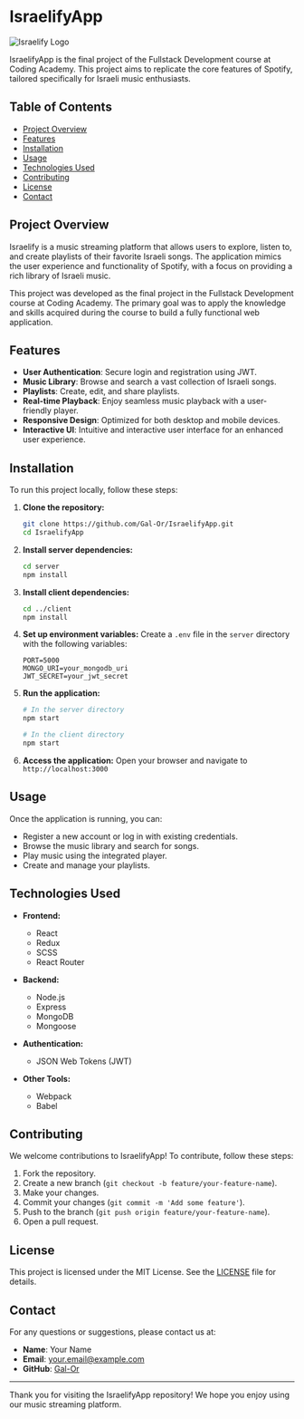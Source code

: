 # IsraelifyApp

![Israelify Logo](path-to-your-logo.png)

IsraelifyApp is the final project of the Fullstack Development course at Coding Academy. This project aims to replicate the core features of Spotify, tailored specifically for Israeli music enthusiasts. 

## Table of Contents
- [Project Overview](#project-overview)
- [Features](#features)
- [Installation](#installation)
- [Usage](#usage)
- [Technologies Used](#technologies-used)
- [Contributing](#contributing)
- [License](#license)
- [Contact](#contact)

## Project Overview

Israelify is a music streaming platform that allows users to explore, listen to, and create playlists of their favorite Israeli songs. The application mimics the user experience and functionality of Spotify, with a focus on providing a rich library of Israeli music.

This project was developed as the final project in the Fullstack Development course at Coding Academy. The primary goal was to apply the knowledge and skills acquired during the course to build a fully functional web application.

## Features

- **User Authentication**: Secure login and registration using JWT.
- **Music Library**: Browse and search a vast collection of Israeli songs.
- **Playlists**: Create, edit, and share playlists.
- **Real-time Playback**: Enjoy seamless music playback with a user-friendly player.
- **Responsive Design**: Optimized for both desktop and mobile devices.
- **Interactive UI**: Intuitive and interactive user interface for an enhanced user experience.

## Installation

To run this project locally, follow these steps:

1. **Clone the repository:**
    ```sh
    git clone https://github.com/Gal-Or/IsraelifyApp.git
    cd IsraelifyApp
    ```

2. **Install server dependencies:**
    ```sh
    cd server
    npm install
    ```

3. **Install client dependencies:**
    ```sh
    cd ../client
    npm install
    ```

4. **Set up environment variables:**
    Create a `.env` file in the `server` directory with the following variables:
    ```env
    PORT=5000
    MONGO_URI=your_mongodb_uri
    JWT_SECRET=your_jwt_secret
    ```

5. **Run the application:**
    ```sh
    # In the server directory
    npm start

    # In the client directory
    npm start
    ```

6. **Access the application:**
    Open your browser and navigate to `http://localhost:3000`

## Usage

Once the application is running, you can:

- Register a new account or log in with existing credentials.
- Browse the music library and search for songs.
- Play music using the integrated player.
- Create and manage your playlists.

## Technologies Used

- **Frontend:**
  - React
  - Redux
  - SCSS
  - React Router

- **Backend:**
  - Node.js
  - Express
  - MongoDB
  - Mongoose

- **Authentication:**
  - JSON Web Tokens (JWT)
  
- **Other Tools:**
  - Webpack
  - Babel

## Contributing

We welcome contributions to IsraelifyApp! To contribute, follow these steps:

1. Fork the repository.
2. Create a new branch (`git checkout -b feature/your-feature-name`).
3. Make your changes.
4. Commit your changes (`git commit -m 'Add some feature'`).
5. Push to the branch (`git push origin feature/your-feature-name`).
6. Open a pull request.

## License

This project is licensed under the MIT License. See the [LICENSE](LICENSE) file for details.

## Contact

For any questions or suggestions, please contact us at:

- **Name**: Your Name
- **Email**: your.email@example.com
- **GitHub**: [Gal-Or](https://github.com/Gal-Or)

---

Thank you for visiting the IsraelifyApp repository! We hope you enjoy using our music streaming platform.
